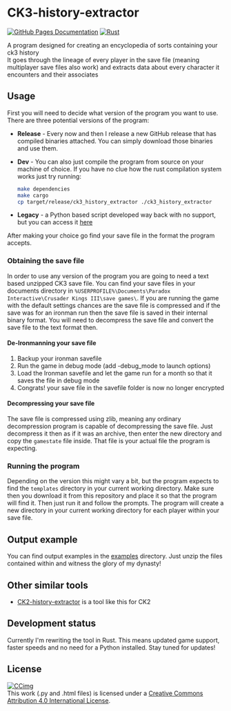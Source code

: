 # CK3-history-extractor

[![GitHub Pages Documentation](https://img.shields.io/badge/GitHub_Pages-Documentation-blue)](https://tca166.github.io/CK3-history-extractor/ck3_history_extractor)
[![Rust](https://github.com/TCA166/CK3-history-extractor/actions/workflows/rust.yml/badge.svg)](https://github.com/TCA166/CK3-history-extractor/actions/workflows/rust.yml)

A program designed for creating an encyclopedia of sorts containing your ck3 history  
It goes through the lineage of every player in the save file (meaning multiplayer save files also work) and extracts data about every character it encounters and their associates

## Usage

First you will need to decide what version of the program you want to use.
There are three potential versions of the program:

- **Release** - Every now and then I release a new GitHub release that has compiled binaries attached. You can simply download those binaries and use them.
- **Dev** - You can also just compile the program from source on your machine of choice. If you have no clue how the rust compilation system works just try running:

    ```sh
    make dependencies
    make cargo
    cp target/release/ck3_history_extractor ./ck3_history_extractor
    ```

- **Legacy** - a Python based script developed way back with no support, but you can access it [here](https://github.com/TCA166/CK3-history-extractor/releases/tag/v1)

After making your choice go find your save file in the format the program accepts.

### Obtaining the save file

In order to use any version of the program you are going to need a text based unzipped CK3 save file.
You can find your save files in your documents directory in ```%USERPROFILE%\Documents\Paradox Interactive\Crusader Kings III\save games\```.
If you are running the game with the default settings chances are the save file is compressed and if the save was for an ironman run then the save file is saved in their internal binary format.
You will need to decompress the save file and convert the save file to the text format then.

#### De-Ironmanning your save file

1. Backup your ironman savefile
2. Run the game in debug mode (add -debug_mode to launch options)
3. Load the Ironman savefile and let the game run for a month so that it saves the file in debug mode
4. Congrats! your save file in the savefile folder is now no longer encrypted

#### Decompressing your save file

The save file is compressed using zlib, meaning any ordinary decompression program is capable of decompressing the save file.
Just decompress it then as if it was an archive, then enter the new directory and copy the ```gamestate``` file inside.
That file is your actual file the program is expecting.

### Running the program

Depending on the version this might vary a bit, but the program expects to find the ```templates``` directory in your current working directory.
Make sure then you download it from this repository and place it so that the program will find it.
Then just run it and follow the prompts.
The program will create a new directory in your current working directory for each player within your save file.

## Output example

You can find output examples in the [examples](examples/) directory.
Just unzip the files contained within and witness the glory of my dynasty!

## Other similar tools

- [CK2-history-extractor](https://github.com/TCA166/CK2-history-extractor) is a tool like this for CK2

## Development status

Currently I'm rewriting the tool in Rust.
This means updated game support, faster speeds and no need for a Python installed.
Stay tuned for updates!

## License

[![CCimg](https://i.creativecommons.org/l/by/4.0/88x31.png)](http://creativecommons.org/licenses/by/4.0/)  
This work (.py and .html files) is licensed under a [Creative Commons Attribution 4.0 International License](http://creativecommons.org/licenses/by/4.0/).  
